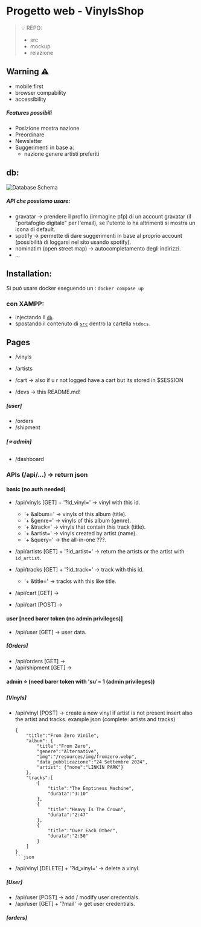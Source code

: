 # Progetto web - VinylsShop
> 💡 REPO:
> - src
> - mockup
> - relazione

## Warning ⚠️
- mobile first
- browser compability
- accessibility

##### Features possibili
- Posizione mostra nazione
- Preordinare
- Newsletter 
- Suggerimenti in base a:
    - nazione genere artisti preferiti

## db:
![Database Schema](/db/vinylsShop.png)

##### API che possiamo usare:
- gravatar -> prendere il profilo (immagine pfp) di un account gravatar (il "portafoglio digitale" per l'email), se l'utente lo ha altrimenti si mostra un icona di default.
- spotify -> permette di dare suggerimenti in base al proprio account (possibilità di loggarsi nel sito usando spotify).
- nominatim (open street map) -> autocompletamento degli indirizzi.
- ...

## Installation:
Si può usare docker eseguendo un : ``` docker compose up ```
### con XAMPP:
- injectando il [`db`](/db/init.sql).
- spostando il contenuto di [`src`](/src/) dentro la cartella `htdocs`.

## Pages
- /vinyls
- /artists
- /cart -> also if u r not logged have a cart but its stored in $SESSION

- /devs -> this README.md! 

##### [user]
- /orders
- /shipment

##### [⭐️ admin]
- /dashboard

### APIs (/api/...) -> return json
#### basic (no auth needed)
- /api/vinyls [GET] + '?id_vinyl=' -> vinyl with this id.
    -  '+ &album=' -> vinyls of this album (title).
    -  '+ &genre=' -> vinyls of this album (genre).
    -  '+ &track=' -> vinyls that contain this track (title).
    -  '+ &artist=' -> vinyls created by artist (name).
    -  '+ &query=' -> the all-in-one ???.

- /api/artists [GET] + '?id_artist=' -> return the artists or the artist with `id_artist`.
- /api/tracks [GET] + '?id_track=' -> track with this id.
    -  '+ &title=' -> tracks with this like title.

- /api/cart [GET]  -> 
- /api/cart [POST] -> 

#### user [need barer token (no admin privileges)]
- /api/user [GET] -> user data.
##### [Orders]
- /api/orders [GET] ->
- /api/shipment [GET] ->


#### admin ⭐️ (need barer token with 'su'= 1 (admin privileges))
##### [Vinyls]
- /api/vinyl [POST] -> create a new vinyl if artist is not present insert also the artist and tracks.
    example json (complete: artists and tracks)
    ```
    {
        "title":"From Zero Vinile",
        "album": {
            "title":"From Zero",
            "genere":"Alternative",
            "img":"/resources/img/fromzero.webp",
            "data_pubblicazione":"24 Settembre 2024",
            "artist": {"nome":"LINKIN PARK"}
        },
        "tracks":[
            {
                "title":"The Emptiness Machine",
                "durata":"3:10"
            },
            {
                "title":"Heavy Is The Crown",
                "durata":"2:47"
            },
            {
                "title":"Over Each Other",
                "durata":"2:50"
            }
        ]
    }
    ```json
- /api/vinyl [DELETE] + '?id_vinyl=' -> delete a vinyl.

##### [User]
- /api/user [POST] -> add / modify user credentials.
- /api/user [GET] + '?mail' -> get user credentials.

##### [orders]
